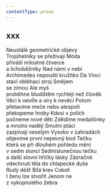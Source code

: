```yaml
---
contentType: prose
---
```


## xxx

Neustálé geometrické objevy  
Trojúhelníky se přežívají Móda  
přináší milostné čtverce  
a lichoběžníky Nad námi v nebi  
Archimedes nepouští kružítko Da Vinci  
staví obléhací stroj Smějem  
se zimou Ale myš  
proběhne bludištěm rychleji než člověk  
Věci k nevíře a víry k nevěci Potom  
přetavíme meče nebo alespoň  
překopeme hroby Kdesi v polích  
počneme nové děti Zdědíme medailónky  
a mnoho nadějí Smutní ptáci  
zazpívají veselým Vysoko v zahradách  
objevíme první nepevný bod Tečku  
která se při dlouhém pohledu mění  
v sedm sluncí Sedmislunečnou tečku  
a další slovní hříčky lásky Zázračné  
vdechnutí těla do chlapecké duše  
Rudý déšť Bílá krev Cokoli  
I ženu lze stvořit Jenom ne  
z vykopnutého žebra

